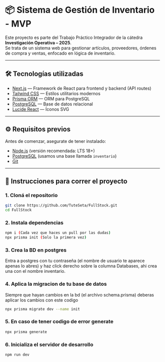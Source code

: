 # 📦 Sistema de Gestión de Inventario - MVP

Este proyecto es parte del Trabajo Práctico Integrador de la cátedra **Investigación Operativa – 2025**.  
Se trata de un sistema web para gestionar artículos, proveedores, órdenes de compra y ventas, enfocado en lógica de inventario.

---

## 🛠 Tecnologías utilizadas

- [Next.js](https://nextjs.org/) — Framework de React para frontend y backend (API routes)
- [Tailwind CSS](https://tailwindcss.com/) — Estilos utilitarios modernos
- [Prisma ORM](https://www.prisma.io/) — ORM para PostgreSQL
- [PostgreSQL](https://www.postgresql.org/) — Base de datos relacional
- [Lucide React](https://lucide.dev/) — Íconos SVG

---

## ⚙️ Requisitos previos

Antes de comenzar, asegurate de tener instalado:

- [Node.js](https://nodejs.org/) (versión recomendada: LTS 18+)
- [PostgreSQL](https://www.postgresql.org/) (usamos una base llamada `inventario`)
- [Git](https://git-scm.com/)

---

## 🚀 Instrucciones para correr el proyecto

### 1. Cloná el repositorio

```bash
git clone https://github.com/TuteSeta/FullStock.git
cd FullStock
```

### 2. Instala dependencias
```bash
npm i (Cada vez que haces un pull por las dudas)
npx prisma init (Solo la primera vez)
```

### 3. Crea la BD en postgres
Entra a postgres con tu contraseña (el nombre de usuario te aparece apenas lo abres) y haz click derecho sobre la columna Databases, ahi crea una con el nombre inventario.

### 4. Aplica la migracion de tu base de datos
Siempre que hayan cambios en la bd (el archivo schema.prisma) deberas aplicar los cambios con este codigo

```bash
npx prisma migrate dev --name init
```

### 5. En caso de tener codigo de error generate
```bash
npx prisma generate
```

### 6. Inicializa el servidor de desarrollo
```bash
npm run dev
```